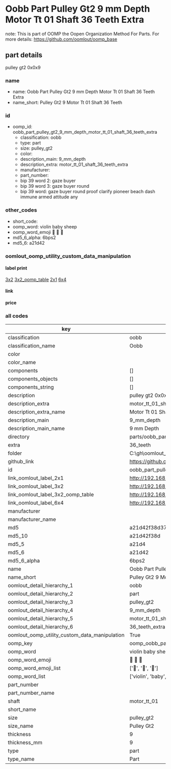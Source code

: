 # Oobb Part Pulley Gt2 9 mm Depth Motor Tt 01 Shaft 36 Teeth Extra  

note: This is part of OOMP the Oopen Organization Method For Parts. For more details: https://github.com/oomlout/oomp_base

##  part details
  



pulley gt2 0x0x9



### name
* name: Oobb Part Pulley Gt2 9 mm Depth Motor Tt 01 Shaft 36 Teeth Extra
* name_short: Pulley Gt2 9 Motor Tt 01 Shaft 36 Teeth
### id
* oomp_id: oobb_part_pulley_gt2_9_mm_depth_motor_tt_01_shaft_36_teeth_extra
  * classification: oobb
  * type: part
  * size: pulley_gt2
  * color: 
  * description_main: 9_mm_depth
  * description_extra: motor_tt_01_shaft_36_teeth_extra
  * manufacturer: 
  * part_number: 
  * bip 39 word 2: gaze buyer
  * bip 39 word 3: gaze buyer round
  * bip 39 word: gaze buyer round proof clarify pioneer beach dash immune armed attitude any

### other_codes
* short_code: 
* oomp_word: violin baby sheep
* oomp_word_emoji :violin: :baby: :sheep:
* md5_6_alpha: 6bps2
* md5_6: a21d42






### oomlout_oomp_utility_custom_data_manipulation
#### label print
[3x2](http://192.168.1.245:1112/?label=oomp%206bps2)
[3x2_oomp_table](http://192.168.1.108:1112/?label=oomp%206bps2)
[2x1](http://192.168.1.242:1112/?label=oomp%206bps2)
[6x4](http://192.168.1.55:1112/?label=oomp%206bps2)    

#### link

                              

#### price







### all codes 
| key | value |  
| --- | --- |  
| classification | oobb |  
| classification_name | Oobb |  
| color |  |  
| color_name |  |  
| components | [] |  
| components_objects | [] |  
| components_string | [] |  
| description | pulley gt2 0x0x9 |  
| description_extra | motor_tt_01_shaft_36_teeth_extra |  
| description_extra_name | Motor Tt 01 Shaft 36 Teeth Extra |  
| description_main | 9_mm_depth |  
| description_main_name | 9 mm Depth |  
| directory | parts/oobb_part_pulley_gt2_9_mm_depth_motor_tt_01_shaft_36_teeth_extra |  
| extra | 36_teeth |  
| folder | C:\gh\oomlout_oobb_version_4_generated_parts\things\oobb_part_pulley_gt2_9_mm_depth_motor_tt_01_shaft_36_teeth_extra |  
| github_link | https://github.com/oomlout/oomlout_oomp_part_src/tree/main/parts/oobb_part_pulley_gt2_9_mm_depth_motor_tt_01_shaft_36_teeth_extra |  
| id | oobb_part_pulley_gt2_9_mm_depth_motor_tt_01_shaft_36_teeth_extra |  
| link_oomlout_label_2x1 | http://192.168.1.242:1112/?label=oomp%206bps2 |  
| link_oomlout_label_3x2 | http://192.168.1.245:1112/?label=oomp%206bps2 |  
| link_oomlout_label_3x2_oomp_table | http://192.168.1.108:1112/?label=oomp%206bps2 |  
| link_oomlout_label_6x4 | http://192.168.1.55:1112/?label=oomp%206bps2 |  
| manufacturer |  |  
| manufacturer_name |  |  
| md5 | a21d42f38d37a26e9494fac578c7db05 |  
| md5_10 | a21d42f38d |  
| md5_5 | a21d4 |  
| md5_6 | a21d42 |  
| md5_6_alpha | 6bps2 |  
| name | Oobb Part Pulley Gt2 9 mm Depth Motor Tt 01 Shaft 36 Teeth Extra |  
| name_short | Pulley Gt2 9 Motor Tt 01 Shaft 36 Teeth |  
| oomlout_detail_hierarchy_1 | oobb |  
| oomlout_detail_hierarchy_2 | part |  
| oomlout_detail_hierarchy_3 | pulley_gt2 |  
| oomlout_detail_hierarchy_4 | 9_mm_depth |  
| oomlout_detail_hierarchy_5 | motor_tt_01_shaft |  
| oomlout_detail_hierarchy_6 | 36_teeth_extra |  
| oomlout_oomp_utility_custom_data_manipulation | True |  
| oomp_key | oomp_oobb_part_pulley_gt2_9_mm_depth_motor_tt_01_shaft_36_teeth_extra |  
| oomp_word | violin baby sheep |  
| oomp_word_emoji | :violin: :baby: :sheep: |  
| oomp_word_emoji_list | [':violin:', ':baby:', ':sheep:'] |  
| oomp_word_list | ['violin', 'baby', 'sheep'] |  
| part_number |  |  
| part_number_name |  |  
| shaft | motor_tt_01 |  
| short_name |  |  
| size | pulley_gt2 |  
| size_name | Pulley Gt2 |  
| thickness | 9 |  
| thickness_mm | 9 |  
| type | part |  
| type_name | Part |  
